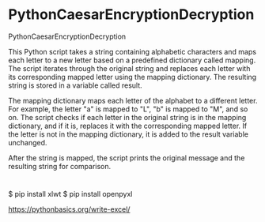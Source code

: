 # PythonCaesarEncryptionDecryption
 PythonCaesarEncryptionDecryption

This Python script takes a string containing alphabetic characters and maps each letter to a new letter based on a predefined dictionary called mapping. The script iterates through the original string and replaces each letter with its corresponding mapped letter using the mapping dictionary. The resulting string is stored in a variable called result.

The mapping dictionary maps each letter of the alphabet to a different letter. For example, the letter "a" is mapped to "L", "b" is mapped to "M", and so on. The script checks if each letter in the original string is in the mapping dictionary, and if it is, replaces it with the corresponding mapped letter. If the letter is not in the mapping dictionary, it is added to the result variable unchanged.

After the string is mapped, the script prints the original message and the resulting string for comparison.


#
$ pip install xlwt
$ pip install openpyxl

https://pythonbasics.org/write-excel/

